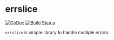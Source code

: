 # errslice

[![GoDoc](https://godoc.org/github.com/akaspin/errslice?status.svg)](http://godoc.org/github.com/akaspin/errslice)
[![Build Status](https://img.shields.io/travis/akaspin/errslice/master.svg)](https://travis-ci.org/akaspin/errslice)

`errslice` is simple library to handle multiple errors.
